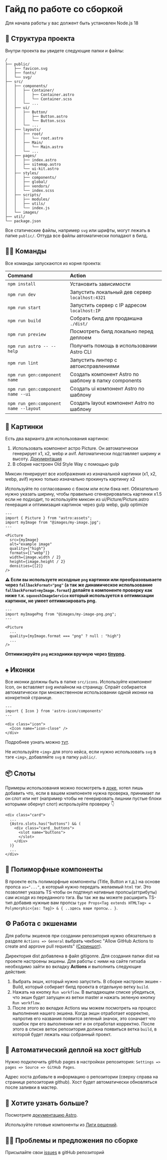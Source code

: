 # Гайд по работе со сборкой

Для начала работы у вас должент быть установлен Node.js 18

## 🚀 Структура проекта

Внутри проекта вы увидете следующие папки и файлы:

```text
/
├── public/
│   ├── favicon.svg
│   ├── fonts/
│   └── svg/
├── src/
│   ├── components/
│   │   ├── Container/
│   │   │   ├── Container.astro
│   │   │   └── Container.scss
│   │   └── ...
│   ├── ui/
│   │   ├── Button/
│   │   │   ├── Button.astro
│   │   │   └── Button.scss
│   │   └── ...
│   ├── layouts/
│   │   ├── root/
│   │   │   └── root.astro
│   │   ├── Main/
│   │   │   └── Main.astro
│   │   └── ...
│   ├── pages/
│   │   ├── index.astro
│   │   ├── sitemap.astro
│   │   └── ui-kit.astro
│   ├── styles/
│   │   ├── components/
│   │   ├── global/
│   │   ├── vendors/
│   │   └── index.scss
│   ├── scripts/
│   │   ├── modules/
│   │   ├── utils/
│   │   └── index.js
│   └── images/
├── util/
└── package.json
```

Все статические файлы, например `svg` или шрифты, могут лежать в папке `public/`. Оттуда все файлы автоматически попадают в билд.

## 🐱‍💻 Команды

Все команды запускаются из корня проекта:

| Command                               | Action                                                |
| :------------------------------------ | :---------------------------------------------------- |
| `npm install`                         | Установить зависимости                                |
| `npm run dev`                         | Запустить локальный дев сервер `localhost:4321`       |
| `npm run start`                       | Запустить сервер c IP адресом `localhost:IP`          |
| `npm run build`                       | Собрать билд для продакшна `./dist/`                  |
| `npm run preview`                     | Посмотреть билд локально перед деплоем                |
| `npm run astro -- --help`             | Получить помощь в использовании Astro CLI             |
| `npm run lint`                        | Запустить линтер с автоисправлениями                  |
| `npm run gen:component name`          | Создать компонент Astro по шаблону в папку components |
| `npm run gen:component name --ui`     | Создать ui компонент Astro по шаблону                 |
| `npm run gen:component name --layout` | Создать layout компонент Astro по шаблону             |

## 🎴 Картинки

Есть два варианта для использования картинок:

1. Использовать компонент астро Picture. Он автоматически генерирует х1, х2, webp и avif. Автоматически подставляет ширину и высоту. [Документация](https://docs.astro.build/en/guides/images/)
2. В сборке настроен Old Style Way с помощью gulp

Миксин генерирует все изображения из изначальной картинки (х1, х2, webp, avif)
нужно только изначально прокинуть картинку х2

Используйте по согласованию с бэком или если бэка нет.
Обязательно нужно указать ширину, чтобы правильно сгенерировались картинки х1.5
если не подходит, то используйте миксин из ui/Picture/Picture.astro
генерация и оптимизация картинок через gulp webp, gulp optimize

```Astro
---
import { Picture } from "astro:assets";
import myImage from "@images/my-image.jpg";
---

<Picture
  src={myImage}
  alt="example image"
  quality={"high"}
  formats={["webp"]}
  width={image.width / 2}
  height={image.height / 2}
  densities={[2]}
/>
```

**⚠️ Если вы используете исходные `png` картинки или преобразовываете через `fallbackFormat="png"` (а так же динамическое использование `fallbackFormat=myImage.format`)
делайте в компоненте проверку как ниже т.к. `squooshImageService` который используется в оптимизации картинок, не умеет оптимизировать png.**

```Astro
---
import myImagePng from "@images/my-image-png.png";
---

<Picture
  ...
  quality={myImage.format === "png" ? null : "high"}
  ...
/>
```

**Оптимизируйте `png` исходники вручную через [tinypng](https://tinypng.com/).**

## ♠️ Иконки

Все иконки должны быть в папке `src/icons`.
Используйте компонент Icon, он вставляет svg инлайном на страницу.
Спрайт собирается автоматически при множественном использовании одной иконки на конкретной странице.

```Astro
---
import { Icon } from 'astro-icon/components'
---

<div class="icon">
  <Icon name="icon-close" />
</div>
```

Подробнее узнать можно [тут](https://www.npmjs.com/package/astro-icon).

Не используйте `<img>` для этого кейса, если нужно использовать `svg` в тэге `<img>`, добавляйте `svg` в папку `public/`.

## 📦 Слоты <slot>

Примеры использования можно посмотреть в [доке](https://docs.astro.build/en/core-concepts/astro-components/#slots), хотел лишь добавить что, если в вашем компоненте нужна проверка, принимает ли он слот или нет (например чтобы не генерировать лишнии пустые блоки которыми обернут слот) испрользуйте проверку 👇

```Astro
<div class="card">
  ...
  {Astro.slots.has("buttons") && (
    <div class="card__buttons">
      <slot name="buttons">
      </slot>
    </div>
  )}
  ...
</div>
```

## 🧜 Полиморфные компоненты

В проекте есть полиморфные компоненты (Title, Button и т.д.) на основе пропса `as="..."`, в который нужно передать желаемый `html` тэг. Это позволяет указать TS чтобы он подтянул нативные пропсы(аттрибуты) сам исходя из переданного тэга. Вы так же вы можете расширить TS-тип добавив нужные вам пропсы `type Props<Tag extends HTMLTag> = Polymorphic<{as: Tag}> & { ..здесь ваши пропсы.. }`.

## ⚙ Работа с экшенами

Для работы экшенов при создании репозитория нужно обязательно в разделе `Actions => General` выбрать чекбокс "Allow GitHub Actions to create and approve pull requests" ([Скриншот](https://cln.sh/v99g2JdV)).

Директория dist добавлена в файл gitigonre. Для создания папки dist на проекте настроены экшены.
Для работы с ними на сайте гитхаба необходимо зайти во вкладку **Actions** и выполнить следующие действия:

1. Выбрать экшн, который нужно запустить. В сборке настроен экшен - Build, который собирает билд проекта в отдельную ветку `build`.
2. Нажать на кнопку `Run workflow`. В выпадающем списке убедиться, что экшн будет запущен из ветки master и нажать зеленую кнопку `Run workflow`.
3. После этого во вкладке Actions мы можем посмотреть на процесс выполнения нашего экшена. Когда экшн отработает корректно, напротив его названия появится зеленый значок, это означает что ошибок при его выполнении нет и он отработал корректно. После этого в списке веток репозитория должна появиться ветка `build`, в которой будет лежать наш собранный проект.

## 🤖 Автоматический деплой на хост gitHub

Нужно подключить gitHub pages в настройках репозитория:
`Settings => pages => Source => GitHub Pages`.

Адрес хоста добавьте в информацию о репозитории (сверху справа на странице репозитория github).
Хост будет автоматически обновляться после заливки в мастер.

## 👀 Хотите узнать больше?

Посмотрите [документацию Astro](https://docs.astro.build).

Используйте готовые компоненты из [Лиги решений](http://htmlonelove.top/liga-reshare/).

## 🐱‍🐉 Проблемы и предложения по сборке

Присылайте свои [issues](https://github.com/htmlonelove/liga-astro-template/issues) в gitHub репозиторий
